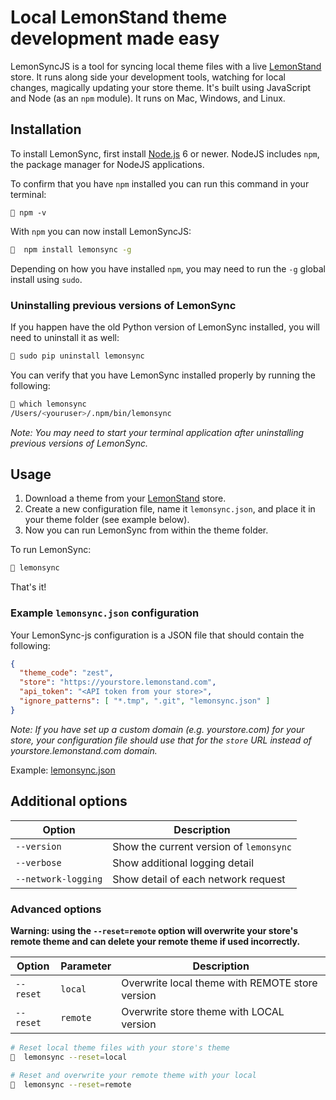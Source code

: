 # Local LemonStand theme development made easy


LemonSyncJS is a tool for syncing local theme files with a live [LemonStand](https://lemonstand.com/) store. It runs along side your development tools, watching for local changes, magically updating your store theme. It's built using JavaScript and Node (as an `npm` module). It runs on Mac, Windows, and Linux.

## Installation

To install LemonSync, first install [Node.js](https://nodejs.org/en/) 6 or newer. NodeJS includes `npm`, the package manager for NodeJS applications.

To confirm that you have `npm` installed you can run this command in your terminal:

```
🍋 npm -v
```

With `npm` you can now install LemonSyncJS:

```bash
🍋  npm install lemonsync -g
```

Depending on how you have installed `npm`, you may need to run the `-g` global install using `sudo`.

### Uninstalling previous versions of LemonSync

If you happen have the old Python version of LemonSync installed, you will need to uninstall it as well:

```bash
🍋 sudo pip uninstall lemonsync
```

You can verify that you have LemonSync installed properly by running the following:

```bash
🍋 which lemonsync
/Users/<youruser>/.npm/bin/lemonsync
```

_Note: You may need to start your terminal application after uninstalling previous versions of LemonSync._


## Usage

1. Download a theme from your [LemonStand](https://lemonstand.com/) store.
2. Create a new configuration file, name it `lemonsync.json`, and place it in your theme folder (see example below).
3. Now you can run LemonSync from within the theme folder.

To run LemonSync:

```bash
🍋 lemonsync
```

That's it!


### Example `lemonsync.json` configuration

Your LemonSync-js configuration is a JSON file that should contain the following:

```json
{
  "theme_code": "zest",
  "store": "https://yourstore.lemonstand.com",
  "api_token": "<API token from your store>",
  "ignore_patterns": [ "*.tmp", ".git", "lemonsync.json" ]
}
```

_Note: If you have set up a custom domain (e.g. yourstore.com) for your store, your configuration file should use that for the `store` URL instead of yourstore.lemonstand.com domain._

Example: [lemonsync.json](https://raw.githubusercontent.com/lemonstand/lemonsync-js/master/examples/lemonsync.json)


## Additional options

| Option      | Description |
| ----------- | ----------- |
| `--version` | Show the current version of `lemonsync` |
| `--verbose` | Show additional logging detail |
| `--network-logging` | Show detail of each network request |


### Advanced options

**Warning: using the `--reset=remote` option will overwrite your store's remote theme and can delete your remote theme if used incorrectly.**

| Option      | Parameter   | Description |
| ----------- | ----------- | ----------- |
| `--reset` | `local` | Overwrite local theme with REMOTE store version |
| `--reset` | `remote` | Overwrite store theme with LOCAL version |

```bash
# Reset local theme files with your store's theme
🍋  lemonsync --reset=local

# Reset and overwrite your remote theme with your local
🍋  lemonsync --reset=remote
```




